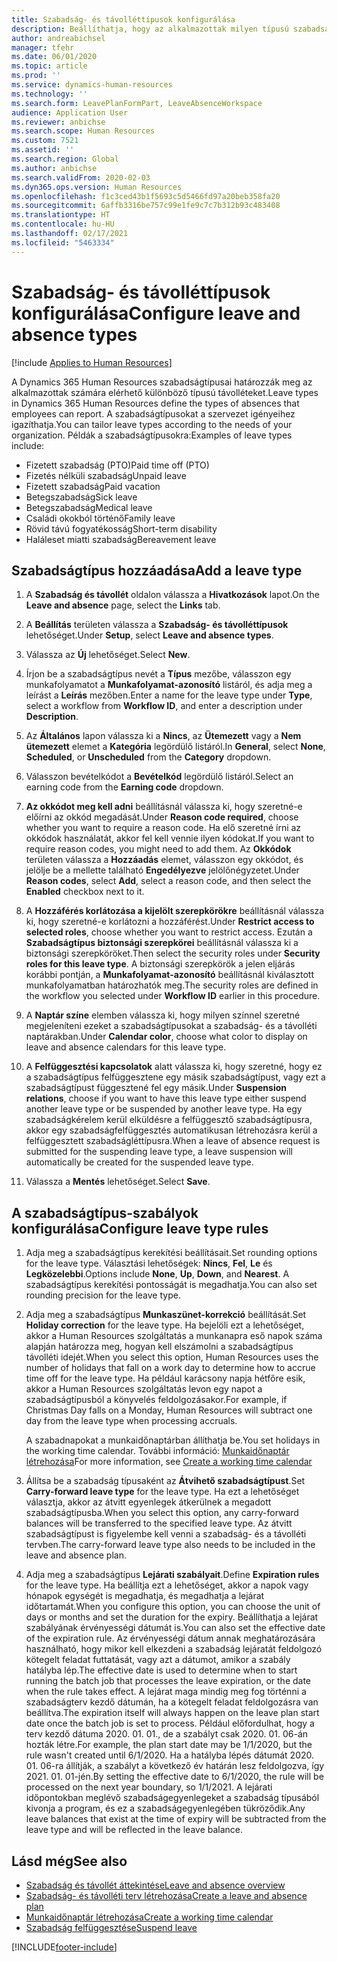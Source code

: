 ```yaml
---
title: Szabadság- és távolléttípusok konfigurálása
description: Beállíthatja, hogy az alkalmazottak milyen típusú szabadságot vehetnek igénybe a Dynamics 365 Human Resources alkalmazásban.
author: andreabichsel
manager: tfehr
ms.date: 06/01/2020
ms.topic: article
ms.prod: ''
ms.service: dynamics-human-resources
ms.technology: ''
ms.search.form: LeavePlanFormPart, LeaveAbsenceWorkspace
audience: Application User
ms.reviewer: anbichse
ms.search.scope: Human Resources
ms.custom: 7521
ms.assetid: ''
ms.search.region: Global
ms.author: anbichse
ms.search.validFrom: 2020-02-03
ms.dyn365.ops.version: Human Resources
ms.openlocfilehash: f1c3ced43b1f5693c5d5466fd97a20beb358fa20
ms.sourcegitcommit: 6affb3316be757c99e1fe9c7c7b312b93c483408
ms.translationtype: HT
ms.contentlocale: hu-HU
ms.lasthandoff: 02/17/2021
ms.locfileid: "5463334"
---
```

# <a name="configure-leave-and-absence-types"></a><span data-ttu-id="c81aa-103">Szabadság- és távolléttípusok konfigurálása</span><span class="sxs-lookup"><span data-stu-id="c81aa-103">Configure leave and absence types</span></span>

[!include [Applies to Human Resources](../includes/applies-to-hr.md)]

<span data-ttu-id="c81aa-104">A Dynamics 365 Human Resources szabadságtípusai határozzák meg az alkalmazottak számára elérhető különböző típusú távolléteket.</span><span class="sxs-lookup"><span data-stu-id="c81aa-104">Leave types in Dynamics 365 Human Resources define the types of absences that employees can report.</span></span> <span data-ttu-id="c81aa-105">A szabadságtípusokat a szervezet igényeihez igazíthatja.</span><span class="sxs-lookup"><span data-stu-id="c81aa-105">You can tailor leave types according to the needs of your organization.</span></span> <span data-ttu-id="c81aa-106">Példák a szabadságtípusokra:</span><span class="sxs-lookup"><span data-stu-id="c81aa-106">Examples of leave types include:</span></span>

- <span data-ttu-id="c81aa-107">Fizetett szabadság (PTO)</span><span class="sxs-lookup"><span data-stu-id="c81aa-107">Paid time off (PTO)</span></span>
- <span data-ttu-id="c81aa-108">Fizetés nélküli szabadság</span><span class="sxs-lookup"><span data-stu-id="c81aa-108">Unpaid leave</span></span>
- <span data-ttu-id="c81aa-109">Fizetett szabadság</span><span class="sxs-lookup"><span data-stu-id="c81aa-109">Paid vacation</span></span>
- <span data-ttu-id="c81aa-110">Betegszabadság</span><span class="sxs-lookup"><span data-stu-id="c81aa-110">Sick leave</span></span>
- <span data-ttu-id="c81aa-111">Betegszabadság</span><span class="sxs-lookup"><span data-stu-id="c81aa-111">Medical leave</span></span>
- <span data-ttu-id="c81aa-112">Családi okokból történő</span><span class="sxs-lookup"><span data-stu-id="c81aa-112">Family leave</span></span>
- <span data-ttu-id="c81aa-113">Rövid távú fogyatékosság</span><span class="sxs-lookup"><span data-stu-id="c81aa-113">Short-term disability</span></span>
- <span data-ttu-id="c81aa-114">Haláleset miatti szabadság</span><span class="sxs-lookup"><span data-stu-id="c81aa-114">Bereavement leave</span></span>

## <a name="add-a-leave-type"></a><span data-ttu-id="c81aa-115">Szabadságtípus hozzáadása</span><span class="sxs-lookup"><span data-stu-id="c81aa-115">Add a leave type</span></span>

1. <span data-ttu-id="c81aa-116">A **Szabadság és távollét** oldalon válassza a **Hivatkozások** lapot.</span><span class="sxs-lookup"><span data-stu-id="c81aa-116">On the **Leave and absence** page, select the **Links** tab.</span></span>

2. <span data-ttu-id="c81aa-117">A **Beállítás** területen válassza a **Szabadság- és távolléttípusok** lehetőséget.</span><span class="sxs-lookup"><span data-stu-id="c81aa-117">Under **Setup**, select **Leave and absence types**.</span></span>

3. <span data-ttu-id="c81aa-118">Válassza az **Új** lehetőséget.</span><span class="sxs-lookup"><span data-stu-id="c81aa-118">Select **New**.</span></span>

4. <span data-ttu-id="c81aa-119">Írjon be a szabadságtípus nevét a **Típus** mezőbe, válasszon egy munkafolyamatot a **Munkafolyamat-azonosító** listáról, és adja meg a leírást a **Leírás** mezőben.</span><span class="sxs-lookup"><span data-stu-id="c81aa-119">Enter a name for the leave type under **Type**, select a workflow from **Workflow ID**, and enter a description under **Description**.</span></span>

5. <span data-ttu-id="c81aa-120">Az **Általános** lapon válassza ki a **Nincs**, az **Ütemezett** vagy a **Nem ütemezett** elemet a **Kategória** legördülő listáról.</span><span class="sxs-lookup"><span data-stu-id="c81aa-120">In **General**, select **None**, **Scheduled**, or **Unscheduled** from the **Category** dropdown.</span></span>

6. <span data-ttu-id="c81aa-121">Válasszon bevételkódot a **Bevételkód** legördülő listáról.</span><span class="sxs-lookup"><span data-stu-id="c81aa-121">Select an earning code from the **Earning code** dropdown.</span></span>

7. <span data-ttu-id="c81aa-122">**Az okkódot meg kell adni** beállításnál válassza ki, hogy szeretné-e előírni az okkód megadását.</span><span class="sxs-lookup"><span data-stu-id="c81aa-122">Under **Reason code required**, choose whether you want to require a reason code.</span></span> <span data-ttu-id="c81aa-123">Ha elő szeretné írni az okkódok használatát, akkor fel kell vennie ilyen kódokat.</span><span class="sxs-lookup"><span data-stu-id="c81aa-123">If you want to require reason codes, you might need to add them.</span></span> <span data-ttu-id="c81aa-124">Az **Okkódok** területen válassza a **Hozzáadás** elemet, válasszon egy okkódot, és jelölje be a mellette található **Engedélyezve** jelölőnégyzetet.</span><span class="sxs-lookup"><span data-stu-id="c81aa-124">Under **Reason codes**, select **Add**, select a reason code, and then select the **Enabled** checkbox next to it.</span></span>

8. <span data-ttu-id="c81aa-125">A **Hozzáférés korlátozása a kijelölt szerepkörökre** beállításnál válassza ki, hogy szeretné-e korlátozni a hozzáférést.</span><span class="sxs-lookup"><span data-stu-id="c81aa-125">Under **Restrict access to selected roles**, choose whether you want to restrict access.</span></span> <span data-ttu-id="c81aa-126">Ezután a **Szabadságtípus biztonsági szerepkörei** beállításnál válassza ki a biztonsági szerepköröket.</span><span class="sxs-lookup"><span data-stu-id="c81aa-126">Then select the security roles under **Security roles for this leave type**.</span></span> <span data-ttu-id="c81aa-127">A biztonsági szerepkörök a jelen eljárás korábbi pontján, a **Munkafolyamat-azonosító** beállításnál kiválasztott munkafolyamatban határozhatók meg.</span><span class="sxs-lookup"><span data-stu-id="c81aa-127">The security roles are defined in the workflow you selected under **Workflow ID** earlier in this procedure.</span></span>

9. <span data-ttu-id="c81aa-128">A **Naptár színe** elemben válassza ki, hogy milyen színnel szeretné megjeleníteni ezeket a szabadságtípusokat a szabadság- és a távolléti naptárakban.</span><span class="sxs-lookup"><span data-stu-id="c81aa-128">Under **Calendar color**, choose what color to display on leave and absence calendars for this leave type.</span></span> 

10. <span data-ttu-id="c81aa-129">A **Felfüggesztési kapcsolatok** alatt válassza ki, hogy szeretné, hogy ez a szabadságtípus felfüggesztene egy másik szabadságtípust, vagy ezt a szabadságtípust függesztené fel egy másik.</span><span class="sxs-lookup"><span data-stu-id="c81aa-129">Under **Suspension relations**, choose if you want to have this leave type either suspend another leave type or be suspended by another leave type.</span></span> <span data-ttu-id="c81aa-130">Ha egy szabadságkérelem kerül elküldésre a felfüggesztő szabadságtípusra, akkor egy szabadságfelfüggesztés automatikusan létrehozásra kerül a felfüggesztett szabadságléttípusra.</span><span class="sxs-lookup"><span data-stu-id="c81aa-130">When a leave of absence request is submitted for the suspending leave type, a leave suspension will automatically be created for the suspended leave type.</span></span> 

10. <span data-ttu-id="c81aa-131">Válassza a **Mentés** lehetőséget.</span><span class="sxs-lookup"><span data-stu-id="c81aa-131">Select **Save**.</span></span>

## <a name="configure-leave-type-rules"></a><span data-ttu-id="c81aa-132">A szabadságtípus-szabályok konfigurálása</span><span class="sxs-lookup"><span data-stu-id="c81aa-132">Configure leave type rules</span></span>

1. <span data-ttu-id="c81aa-133">Adja meg a szabadságtípus kerekítési beállításait.</span><span class="sxs-lookup"><span data-stu-id="c81aa-133">Set rounding options for the leave type.</span></span> <span data-ttu-id="c81aa-134">Választási lehetőségek: **Nincs**, **Fel**, **Le** és **Legközelebbi**.</span><span class="sxs-lookup"><span data-stu-id="c81aa-134">Options include **None**, **Up**, **Down**, and **Nearest**.</span></span> <span data-ttu-id="c81aa-135">A szabadságtípus kerekítési pontosságát is megadhatja.</span><span class="sxs-lookup"><span data-stu-id="c81aa-135">You can also set rounding precision for the leave type.</span></span>

2. <span data-ttu-id="c81aa-136">Adja meg a szabadságtípus **Munkaszünet-korrekció** beállítását.</span><span class="sxs-lookup"><span data-stu-id="c81aa-136">Set **Holiday correction** for the leave type.</span></span> <span data-ttu-id="c81aa-137">Ha bejelöli ezt a lehetőséget, akkor a Human Resources szolgáltatás a munkanapra eső napok száma alapján határozza meg, hogyan kell elszámolni a szabadságtípus távolléti idejét.</span><span class="sxs-lookup"><span data-stu-id="c81aa-137">When you select this option, Human Resources uses the number of holidays that fall on a work day to determine how to accrue time off for the leave type.</span></span> <span data-ttu-id="c81aa-138">Ha például karácsony napja hétfőre esik, akkor a Human Resources szolgáltatás levon egy napot a szabadságtípusból a könyvelés feldolgozásakor.</span><span class="sxs-lookup"><span data-stu-id="c81aa-138">For example, if Christmas Day falls on a Monday, Human Resources will subtract one day from the leave type when processing accruals.</span></span>

   <span data-ttu-id="c81aa-139">A szabadnapokat a munkaidőnaptárban állíthatja be.</span><span class="sxs-lookup"><span data-stu-id="c81aa-139">You set holidays in the working time calendar.</span></span> <span data-ttu-id="c81aa-140">További információ: [Munkaidőnaptár létrehozása](hr-leave-and-absence-working-time-calendar.md)</span><span class="sxs-lookup"><span data-stu-id="c81aa-140">For more information, see [Create a working time calendar](hr-leave-and-absence-working-time-calendar.md)</span></span>
   
 3. <span data-ttu-id="c81aa-141">Állítsa be a szabadság típusaként az **Átvihető szabadságtípust**.</span><span class="sxs-lookup"><span data-stu-id="c81aa-141">Set **Carry-forward leave type** for the leave type.</span></span> <span data-ttu-id="c81aa-142">Ha ezt a lehetőséget választja, akkor az átvitt egyenlegek átkerülnek a megadott szabadságtípusba.</span><span class="sxs-lookup"><span data-stu-id="c81aa-142">When you select this option, any carry-forward balances will be transferred to the specified leave type.</span></span> <span data-ttu-id="c81aa-143">Az átvitt szabadságtípust is figyelembe kell venni a szabadság- és a távolléti tervben.</span><span class="sxs-lookup"><span data-stu-id="c81aa-143">The carry-forward leave type also needs to be included in the leave and absence plan.</span></span> 
 
 4. <span data-ttu-id="c81aa-144">Adja meg a szabadságtípus **Lejárati szabályait**.</span><span class="sxs-lookup"><span data-stu-id="c81aa-144">Define **Expiration rules** for the leave type.</span></span> <span data-ttu-id="c81aa-145">Ha beállítja ezt a lehetőséget, akkor a napok vagy hónapok egységét is megadhatja, és megadhatja a lejárat időtartamát.</span><span class="sxs-lookup"><span data-stu-id="c81aa-145">When you configure this option, you can choose the unit of days or months and set the duration for the expiry.</span></span> <span data-ttu-id="c81aa-146">Beállíthatja a lejárat szabályának érvényességi dátumát is.</span><span class="sxs-lookup"><span data-stu-id="c81aa-146">You can also set the effective date of the expiration rule.</span></span> <span data-ttu-id="c81aa-147">Az érvényességi dátum annak meghatározására használható, hogy mikor kell elkezdeni a szabadság lejáratát feldolgozó kötegelt feladat futtatását, vagy azt a dátumot, amikor a szabály hatályba lép.</span><span class="sxs-lookup"><span data-stu-id="c81aa-147">The effective date is used to determine when to start running the batch job that processes the leave expiration, or the date when the rule takes effect.</span></span> <span data-ttu-id="c81aa-148">A lejárat maga mindig meg fog történni a szabadságterv kezdő dátumán, ha a kötegelt feladat feldolgozásra van beállítva.</span><span class="sxs-lookup"><span data-stu-id="c81aa-148">The expiration itself will always happen on the leave plan start date once the batch job is set to process.</span></span> <span data-ttu-id="c81aa-149">Például előfordulhat, hogy a terv kezdő dátuma 2020. 01. 01., de a szabályt csak 2020. 01. 06-án hozták létre.</span><span class="sxs-lookup"><span data-stu-id="c81aa-149">For example, the plan start date may be 1/1/2020, but the rule wasn't created until 6/1/2020.</span></span> <span data-ttu-id="c81aa-150">Ha a hatályba lépés dátumát 2020. 01. 06-ra állítják, a szabályt a következő év határán lesz feldolgozva, így 2021. 01. 01-jén.</span><span class="sxs-lookup"><span data-stu-id="c81aa-150">By setting the effective date to 6/1/2020, the rule will be processed on the next year boundary, so 1/1/2021.</span></span> <span data-ttu-id="c81aa-151">A lejárati időpontokban meglévő szabadságegyenlegeket a szabadság típusából kivonja a program, és ez a szabadságegyenlegében tükröződik.</span><span class="sxs-lookup"><span data-stu-id="c81aa-151">Any leave balances that exist at the time of expiry will be subtracted from the leave type and will be reflected in the leave balance.</span></span> 
 
## <a name="see-also"></a><span data-ttu-id="c81aa-152">Lásd még</span><span class="sxs-lookup"><span data-stu-id="c81aa-152">See also</span></span>

- [<span data-ttu-id="c81aa-153">Szabadság és távollét áttekintése</span><span class="sxs-lookup"><span data-stu-id="c81aa-153">Leave and absence overview</span></span>](hr-leave-and-absence-overview.md)
- [<span data-ttu-id="c81aa-154">Szabadság- és távolléti terv létrehozása</span><span class="sxs-lookup"><span data-stu-id="c81aa-154">Create a leave and absence plan</span></span>](hr-leave-and-absence-plans.md)
- [<span data-ttu-id="c81aa-155">Munkaidőnaptár létrehozása</span><span class="sxs-lookup"><span data-stu-id="c81aa-155">Create a working time calendar</span></span>](hr-leave-and-absence-working-time-calendar.md)
- [<span data-ttu-id="c81aa-156">Szabadság felfüggesztése</span><span class="sxs-lookup"><span data-stu-id="c81aa-156">Suspend leave</span></span>](hr-leave-and-absence-suspend-leave.md)



[!INCLUDE[footer-include](../includes/footer-banner.md)]
